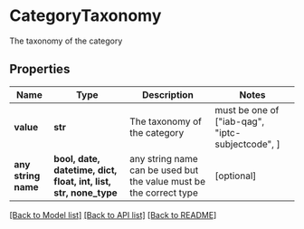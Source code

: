 # CategoryTaxonomy

The taxonomy of the category

## Properties
Name | Type | Description | Notes
------------ | ------------- | ------------- | -------------
**value** | **str** | The taxonomy of the category |  must be one of ["iab-qag", "iptc-subjectcode", ]
**any string name** | **bool, date, datetime, dict, float, int, list, str, none_type** | any string name can be used but the value must be the correct type | [optional]

[[Back to Model list]](../README.md#documentation-for-models) [[Back to API list]](../README.md#documentation-for-api-endpoints) [[Back to README]](../README.md)


